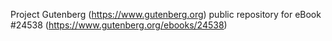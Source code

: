 Project Gutenberg (https://www.gutenberg.org) public repository for eBook #24538 (https://www.gutenberg.org/ebooks/24538)
